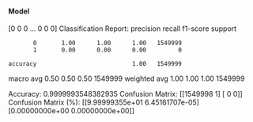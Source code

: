 #### Model
[0 0 0 ... 0 0 0]
Classification Report:
              precision    recall  f1-score   support

           0       1.00      1.00      1.00   1549999
           1       0.00      0.00      0.00         0

    accuracy                           1.00   1549999
   macro avg       0.50      0.50      0.50   1549999
weighted avg       1.00      1.00      1.00   1549999

Accuracy: 0.9999993548382935
Confusion Matrix:
[[1549998       1]
 [      0       0]]
Confusion Matrix (%):
[[9.99999355e+01 6.45161707e-05]
 [0.00000000e+00 0.00000000e+00]]
